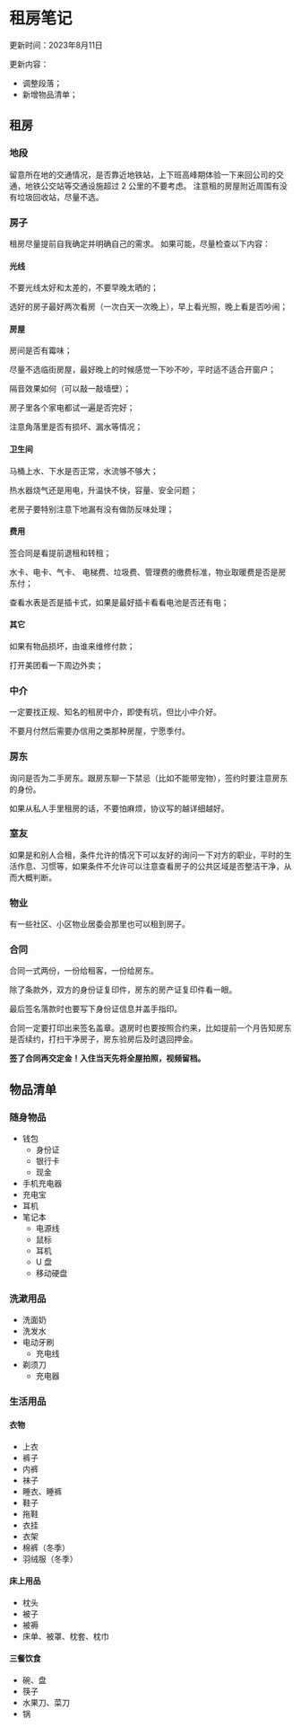 # 租房笔记

更新时间：2023年8月11日

更新内容：
- 调整段落；
- 新增物品清单；

## 租房

### 地段

留意所在地的交通情况，是否靠近地铁站，上下班高峰期体验一下来回公司的交通，地铁公交站等交通设施超过 2 公里的不要考虑。
注意租的房屋附近周围有没有垃圾回收站，尽量不选。

### 房子

租房尽量提前自我确定并明确自己的需求。
如果可能，尽量检查以下内容：

#### 光线

不要光线太好和太差的，不要早晚太晒的；

选好的房子最好两次看房（一次白天一次晚上），早上看光照，晚上看是否吵闹；

#### 房屋

房间是否有霉味；

尽量不选临街房屋，最好晚上的时候感觉一下吵不吵，平时适不适合开窗户；

隔音效果如何（可以敲一敲墙壁）；

房子里各个家电都试一遍是否完好；

注意角落里是否有损坏、漏水等情况；

#### 卫生间

马桶上水、下水是否正常，水流够不够大；

热水器烧气还是用电，升温快不快，容量、安全问题；

老房子要特别注意下地漏有没有做防反味处理；

#### 费用

签合同是看提前退租和转租；

水卡、电卡、气卡、 电梯费、垃圾费、管理费的缴费标准，物业取暖费是否是房东付；

查看水表是否是插卡式，如果是最好插卡看看电池是否还有电；

#### 其它

如果有物品损坏，由谁来维修付款；

打开美团看一下周边外卖；

### 中介

一定要找正规、知名的租房中介，即使有坑，但比小中介好。

不要月付然后需要办信用之类那种房屋，宁愿季付。

### 房东

询问是否为二手房东。跟房东聊一下禁忌（比如不能带宠物），签约时要注意房东的身份。

如果从私人手里租房的话，不要怕麻烦，协议写的越详细越好。

### 室友

如果是和别人合租，条件允许的情况下可以友好的询问一下对方的职业，平时的生活作息、习惯等，如果条件不允许可以注意查看房子的公共区域是否整洁干净，从而大概判断。

### 物业

有一些社区、小区物业居委会那里也可以租到房子。

### 合同

合同一式两份，一份给租客，一份给房东。

除了条款外，双方的身份证复印件，房东的房产证复印件看一眼。

最后签名落款时也要写下身份证信息并盖手指印。

合同一定要打印出来签名盖章。退房时也要按照合约来，比如提前一个月告知房东是否续约，打扫干净房子，房东验房后及时退回押金。

**签了合同再交定金！入住当天先将全屋拍照，视频留档。**

## 物品清单

### 随身物品

- 钱包
  - 身份证
  - 银行卡
  - 现金
- 手机充电器
- 充电宝
- 耳机
- 笔记本
  - 电源线
  - 鼠标
  - 耳机
  - U 盘
  - 移动硬盘

### 洗漱用品

- 洗面奶
- 洗发水
- 电动牙刷
  - 充电线
- 剃须刀
  - 充电器

### 生活用品

#### 衣物

- 上衣
- 裤子
- 内裤
- 袜子
- 睡衣、睡裤
- 鞋子
- 拖鞋
- 衣挂
- 衣架
- 棉裤（冬季）
- 羽绒服（冬季）

#### 床上用品

- 枕头
- 被子
- 被褥
- 床单、被罩、枕套、枕巾

#### 三餐饮食

- 碗、盘
- 筷子
- 水果刀、菜刀
- 锅
